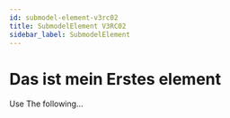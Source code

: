 ```yaml
---
id: submodel-element-v3rc02
title: SubmodelElement V3RC02
sidebar_label: SubmodelElement
---
```


# Das ist mein Erstes element

Use The following...
